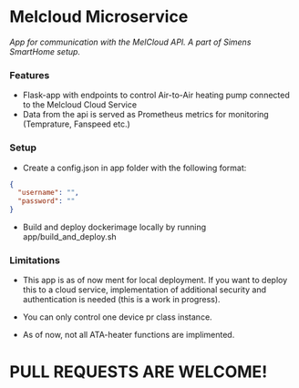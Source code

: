 # Melcloud Microservice

*App for communication with the MelCloud API. A part of Simens SmartHome setup.*


### Features

* Flask-app with endpoints to control Air-to-Air heating pump connected to the Melcloud Cloud Service
* Data from the api is served as Prometheus metrics for monitoring (Temprature, Fanspeed etc.)


### Setup
* Create a config.json in app folder with the following format:

```json
{
  "username": "",
  "password": ""
}

```

* Build and deploy dockerimage locally by running app/build_and_deploy.sh


### Limitations
* This app is as of now ment for local deployment. If you want to deploy this to a cloud service, implementation of 
additional security and authentication is needed (this is a work in progress).

* You can only control one device pr class instance.

* As of now, not all ATA-heater functions are implimented. 


# PULL REQUESTS ARE WELCOME!






